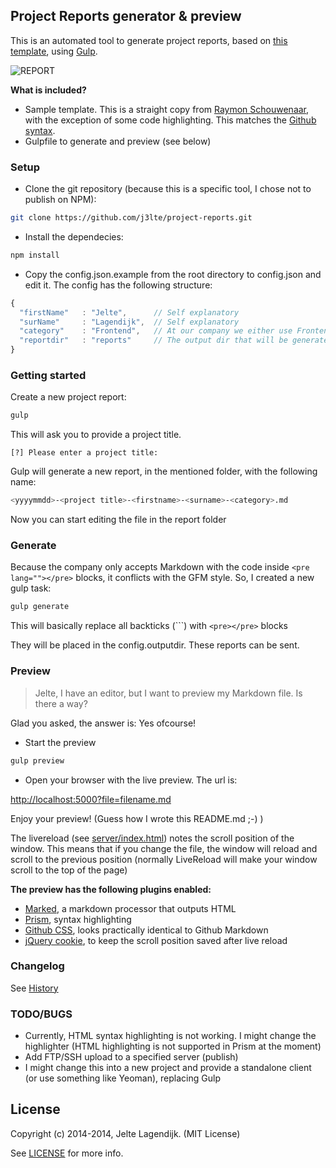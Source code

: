 ## Project Reports generator & preview

This is an automated tool to generate project reports, based on [this template](https://github.com/raymonschouwenaar/tech-report-temp), using [Gulp](http://gulpjs.com/).

![REPORT](http://i.imgur.com/gOYNkQe.jpg)

**What is included?**

* Sample template. This is a straight copy from [Raymon Schouwenaar](https://github.com/raymonschouwenaar/), with the exception of some code highlighting. This matches the [Github syntax](https://help.github.com/articles/github-flavored-markdown/).
* Gulpfile to generate and preview (see below)

### Setup

* Clone the git repository (because this is a specific tool, I chose not to publish on NPM):

```bash
git clone https://github.com/j3lte/project-reports.git
```

* Install the dependecies:

```bash
npm install
```

* Copy the config.json.example from the root directory to config.json and edit it. The config has the following structure:

```javascript
{
  "firstName"   : "Jelte",      // Self explanatory
  "surName"     : "Lagendijk",  // Self explanatory
  "category"    : "Frontend",   // At our company we either use Frontend or System
  "reportdir"   : "reports"     // The output dir that will be generated in your folder
}
```

### Getting started

Create a new project report:

```bash
gulp
```

This will ask you to provide a project title.

```
[?] Please enter a project title:
```

Gulp will generate a new report, in the mentioned folder, with the following name:

```bash
<yyyymmdd>-<project title>-<firstname>-<surname>-<category>.md
```

Now you can start editing the file in the report folder

### Generate

Because the company only accepts Markdown with the code inside ```<pre lang=""></pre>``` blocks, it conflicts with the GFM style. So, I created a new gulp task:

```bash
gulp generate
```

This will basically replace all backticks (\`\`\`) with ```<pre></pre>``` blocks

They will be placed in the config.outputdir. These reports can be sent.

### Preview

>Jelte, I have an editor, but I want to preview my Markdown file. Is there a way?

Glad you asked, the answer is: Yes ofcourse!

* Start the preview

```bash
gulp preview
```

* Open your browser with the live preview. The url is:

[http://localhost:5000?file=filename.md](http://localhost:5000?file=filename.md)

Enjoy your preview! (Guess how I wrote this README.md ;-) )

The livereload (see [server/index.html](https://github.com/j3lte/project-reports/blob/master/server/index.html)) notes the scroll position of the window. This means that if you change the file, the window will reload and scroll to the previous position (normally LiveReload will make your window scroll to the top of the page)

**The preview has the following plugins enabled:**

* [Marked](https://github.com/chjj/marked), a markdown processor that outputs HTML
* [Prism](http://prismjs.com/), syntax highlighting
* [Github CSS](https://github.com/sindresorhus/github-markdown-css/), looks practically identical to Github Markdown
* [jQuery cookie](https://github.com/carhartl/jquery-cookie), to keep the scroll position saved after live reload

### Changelog

See [History](https://github.com/j3lte/project-reports/blob/master/History.md)

### TODO/BUGS

* Currently, HTML syntax highlighting is not working. I might change the highlighter (HTML highlighting is not supported in Prism at the moment)
* Add FTP/SSH upload to a specified server (publish)
* I might change this into a new project and provide a standalone client (or use something like Yeoman), replacing Gulp

## License

Copyright (c) 2014-2014, Jelte Lagendijk. (MIT License)

See [LICENSE](https://raw.githubusercontent.com/j3lte/project-reports/master/LICENSE) for more info.